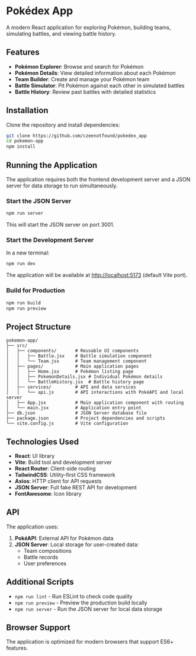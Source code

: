 # Pokédex App

A modern React application for exploring Pokémon, building teams, simulating battles, and viewing battle history.

## Features

- **Pokémon Explorer**: Browse and search for Pokémon
- **Pokémon Details**: View detailed information about each Pokémon
- **Team Builder**: Create and manage your Pokémon team
- **Battle Simulator**: Pit Pokémon against each other in simulated battles
- **Battle History**: Review past battles with detailed statistics

## Installation

Clone the repository and install dependencies:

```bash
git clone https://github.com/czeenotfound/pokedex_app
cd pokemon-app
npm install
```

## Running the Application

The application requires both the frontend development server and a JSON server for data storage to run simultaneously.

### Start the JSON Server

```bash
npm run server
```

This will start the JSON server on port 3001.

### Start the Development Server

In a new terminal:

```bash
npm run dev
```

The application will be available at [http://localhost:5173](http://localhost:5173) (default Vite port).

### Build for Production

```bash
npm run build
npm run preview
```

## Project Structure

```
pokemon-app/
├── src/
│   ├── components/       # Reusable UI components
│   │   ├── Battle.jsx    # Battle simulation component
│   │   └── Team.jsx      # Team management component
│   ├── pages/            # Main application pages
│   │   ├── Home.jsx      # Pokémon listing page
│   │   ├── PokemonDetails.jsx # Individual Pokémon details
│   │   └── BattleHistory.jsx  # Battle history page
│   ├── services/         # API and data services
│   │   └── api.js        # API interactions with PokéAPI and local server
│   ├── App.jsx           # Main application component with routing
│   └── main.jsx          # Application entry point
├── db.json               # JSON Server database file
├── package.json          # Project dependencies and scripts
└── vite.config.js        # Vite configuration
```

## Technologies Used

- **React**: UI library
- **Vite**: Build tool and development server
- **React Router**: Client-side routing
- **TailwindCSS**: Utility-first CSS framework
- **Axios**: HTTP client for API requests
- **JSON Server**: Full fake REST API for development
- **FontAwesome**: Icon library

## API

The application uses:

1. **PokéAPI**: External API for Pokémon data
2. **JSON Server**: Local storage for user-created data:
   - Team compositions
   - Battle records
   - User preferences

## Additional Scripts

- `npm run lint` - Run ESLint to check code quality
- `npm run preview` - Preview the production build locally
- `npm run server` - Run the JSON server for local data storage

## Browser Support

The application is optimized for modern browsers that support ES6+ features.
